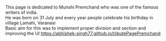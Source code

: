 This page is dedicated to Munshi Premchand who was one of the famous writers of india.<br>
He was born on 31 July and every year people celebrate his birthday in village Lamahi, Varanasi<br>
Basic aim for this was to implement proper division and section and improving the UI
https://abhishek-singh77.github.io/tiibutePagePremchand
